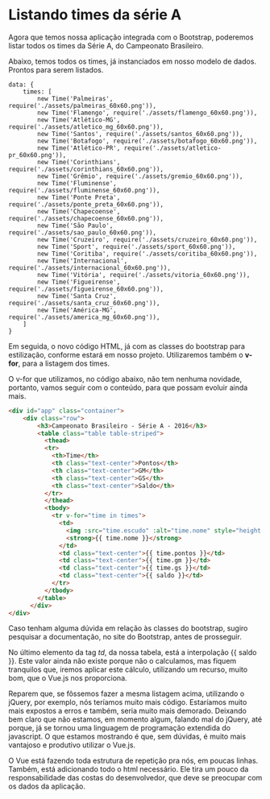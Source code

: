 # Listando times da série A

Agora que temos nossa aplicação integrada com o Bootstrap, poderemos listar todos os times da Série A, do Campeonato Brasileiro.

Abaixo, temos todos os times, já instanciados em nosso modelo de dados. Prontos para serem listados.

```
data: {
    times: [
        new Time('Palmeiras', require('./assets/palmeiras_60x60.png')),
        new Time('Flamengo', require('./assets/flamengo_60x60.png')),
        new Time('Atlético-MG', require('./assets/atletico_mg_60x60.png')),
        new Time('Santos', require('./assets/santos_60x60.png')),
        new Time('Botafogo', require('./assets/botafogo_60x60.png')),
        new Time('Atlético-PR', require('./assets/atletico-pr_60x60.png')),
        new Time('Corinthians', require('./assets/corinthians_60x60.png')),
        new Time('Grêmio', require('./assets/gremio_60x60.png')),
        new Time('Fluminense', require('./assets/fluminense_60x60.png')),
        new Time('Ponte Preta', require('./assets/ponte_preta_60x60.png')),
        new Time('Chapecoense', require('./assets/chapecoense_60x60.png')),
        new Time('São Paulo', require('./assets/sao_paulo_60x60.png')),
        new Time('Cruzeiro', require('./assets/cruzeiro_60x60.png')),
        new Time('Sport', require('./assets/sport_60x60.png')),
        new Time('Coritiba', require('./assets/coritiba_60x60.png')),
        new Time('Internacional', require('./assets/internacional_60x60.png')),
        new Time('Vitória', require('./assets/vitoria_60x60.png')),
        new Time('Figueirense', require('./assets/figueirense_60x60.png')),
        new Time('Santa Cruz', require('./assets/santa_cruz_60x60.png')),
        new Time('América-MG', require('./assets/america_mg_60x60.png')),
    ]
}
```
Em seguida, o novo código HTML, já com as classes do bootstrap para estilização, conforme estará em nosso projeto. Utilizaremos também o **v-for**, para a listagem dos times.

O v-for que utilizamos, no código abaixo, não tem nenhuma novidade, portanto, vamos seguir com o conteúdo, para que possam evoluir ainda mais.

```html
<div id="app" class="container">
    <div class="row">
        <h3>Campeonato Brasileiro - Série A - 2016</h3>
        <table class="table table-striped">
          <thead>
          <tr>
            <th>Time</th>
            <th class="text-center">Pontos</th>
            <th class="text-center">GM</th>
            <th class="text-center">GS</th>
            <th class="text-center">Saldo</th>
          </tr>
          </thead>
          <tbody>
            <tr v-for="time in times">
              <td>
                <img :src="time.escudo" :alt="time.nome" style="height: 30px; width: 30px;">
                <strong>{{ time.nome }}</strong>
              </td>
              <td class="text-center">{{ time.pontos }}</td>
              <td class="text-center">{{ time.gm }}</td>
              <td class="text-center">{{ time.gs }}</td>
              <td class="text-center">{{ saldo }}</td>
            </tr>
          </tbody>
        </table>
      </div>
</div>
```
Caso tenham alguma dúvida em relação às classes do bootstrap, sugiro pesquisar a documentação, no site do Bootstrap, antes de prosseguir.

No último elemento da tag *td*, da nossa tabela, está a interpolação {{ saldo }}. Este valor ainda não existe porque não o calculamos, mas fiquem tranquilos que, iremos aplicar este cálculo, utilizando um recurso, muito bom, que o Vue.js nos proporciona.

Reparem que, se fôssemos fazer a mesma listagem acima, utilizando o jQuery, por exemplo, nós teríamos muito mais código. Estaríamos muito mais expostos a erros e também, seria muito mais demorado. 
Deixando bem claro que não estamos, em momento algum, falando mal do jQuery, até porque, já se tornou uma linguagem de programação extendida do javascript. 
O que estamos mostrando é que, sem dúvidas, é muito mais vantajoso e produtivo utilizar o Vue.js.

O Vue está fazendo toda estrutura de repetição pra nós, em poucas linhas. 
Também, está adicionando todo o html necessário. Ele tira um pouco da responsabilidade das costas do desenvolvedor, que deve se preocupar com os dados da aplicação.